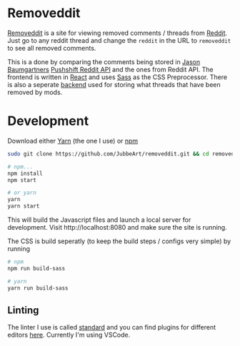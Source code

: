 # Removeddit
[Removeddit](https://removeddit.com) is a site for viewing removed comments / threads from [Reddit](https://www.reddit.com).
Just go to any reddit thread and change the `reddit` in the URL to `removeddit` to see all removed comments.

This is a done by comparing the comments being stored in [Jason Baumgartners](https://pushshift.io/) [Pushshift Reddit API](https://github.com/pushshift/api) and the ones from Reddit API. The frontend is written in [React](https://reactjs.org/) and uses [Sass](https://sass-lang.com/) as the CSS Preprocessor. There is also a seperate [backend](https://github.com/JubbeArt/removeddit-api) used for storing what threads that have been removed by mods.

# Development
Download either [Yarn](https://yarnpkg.com/en/docs/install) (the one I use) or [npm](https://www.npmjs.com/get-npm) 

```bash
sudo git clone https://github.com/JubbeArt/removeddit.git && cd removeddit

# npm...
npm install
npm start

# or yarn
yarn
yarn start
```

This will build the Javascript files and launch a local server for development. Visit http://localhost:8080 and make sure the site is running.

The CSS is build seperatly (to keep the build steps / configs very simple) by running
```bash
# npm
npm run build-sass

# yarn
yarn run build-sass
```

## Linting
The linter I use is called [standard](https://standardjs.com/) and you can find plugins for different editors [here](https://standardjs.com/#are-there-text-editor-plugins). Currently I'm using VSCode.